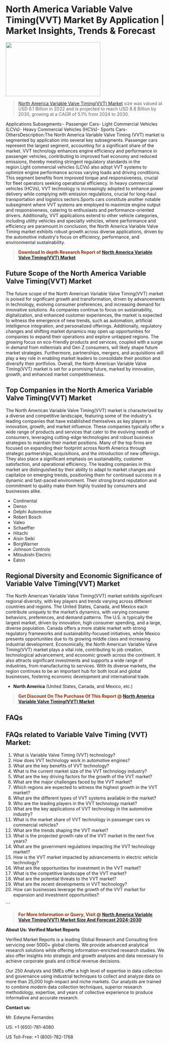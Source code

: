 <p><h1>North America Variable Valve Timing(VVT) Market By Application | Market Insights, Trends & Forecast</h1><p><img class="aligncenter size-medium wp-image-105565" src="https://ffe5etoiles.com/wp-content/uploads/2025/01/MST7-300x171.png" alt="" width="300" height="171" /></p><blockquote><p><a href="https://www.verifiedmarketreports.com/download-sample/?rid=495212&utm_source=Github-NA&utm_medium=377" target="_blank">North America Variable Valve Timing(VVT) Market</a> size was valued at USD 6.1 Billion in 2022 and is projected to reach USD 8.8 Billion by 2030, growing at a CAGR of 5.1% from 2024 to 2030.</p></blockquote>Applications Subsegments:- Passenger Cars- Light Commercial Vehicles (LCVs)- Heavy Commercial Vehicles (HCVs)- Sports Cars- OthersDescription:The North America Variable Valve Timing (VVT) market is segmented by application into several key subsegments. Passenger cars represent the largest segment, accounting for a significant share of the market. VVT technology enhances engine efficiency and performance in passenger vehicles, contributing to improved fuel economy and reduced emissions, thereby meeting stringent regulatory standards in the region.Light commercial vehicles (LCVs) also adopt VVT systems to optimize engine performance across varying loads and driving conditions. This segment benefits from improved torque and responsiveness, crucial for fleet operators seeking operational efficiency. In heavy commercial vehicles (HCVs), VVT technology is increasingly adopted to enhance power delivery while complying with emission regulations, crucial for long-haul transportation and logistics sectors.Sports cars constitute another notable subsegment where VVT systems are employed to maximize engine output and responsiveness, catering to enthusiasts and performance-oriented drivers. Additionally, VVT applications extend to other vehicle categories, including utility vehicles and specialty vehicles, where performance and efficiency are paramount.In conclusion, the North America Variable Valve Timing market exhibits robust growth across diverse applications, driven by the automotive industry's focus on efficiency, performance, and environmental sustainability.</p><blockquote><p><span style="color: #993300;"><strong>Download In depth Research Report of <a href="https://www.verifiedmarketreports.com/download-sample/?rid=495212&utm_source=Github-NA&utm_medium=377">North America Variable Valve Timing(VVT) Market</a></strong></span></p></blockquote><h2>Future Scope of the North America Variable Valve Timing(VVT) Market</h2><p>The future scope of the North American Variable Valve Timing(VVT) market is poised for significant growth and transformation, driven by advancements in technology, evolving consumer preferences, and increasing demand for innovative solutions. As companies continue to focus on sustainability, digitalization, and enhanced customer experiences, the market is expected to witness the emergence of new trends, such as automation, artificial intelligence integration, and personalized offerings. Additionally, regulatory changes and shifting market dynamics may open up opportunities for companies to expand their operations and explore untapped regions. The growing focus on eco-friendly products and services, coupled with a surge in demand from millennials and Gen Z consumers, will likely shape future market strategies. Furthermore, partnerships, mergers, and acquisitions will play a key role in enabling market leaders to consolidate their position and diversify their portfolios. Overall, the North American Variable Valve Timing(VVT) market is set for a promising future, marked by innovation, growth, and enhanced market competitiveness.</p><h2>Top Companies in the North America Variable Valve Timing(VVT) Market</h2><p>The North American Variable Valve Timing(VVT) market is characterized by a diverse and competitive landscape, featuring some of the industry's leading companies that have established themselves as key players in innovation, growth, and market influence. These companies typically offer a wide range of products and services that cater to the evolving needs of consumers, leveraging cutting-edge technologies and robust business strategies to maintain their market positions. Many of the top firms are focused on expanding their footprint across North America through strategic partnerships, acquisitions, and the introduction of new offerings. They also place a significant emphasis on sustainability, customer satisfaction, and operational efficiency. The leading companies in this market are distinguished by their ability to adapt to market changes and capitalize on emerging trends, positioning them for continued success in a dynamic and fast-paced environment. Their strong brand reputation and commitment to quality make them highly trusted by consumers and businesses alike.</p><p><ul><li>Continental </li><li> Denso </li><li> Delphi Automotive </li><li> Robert Bosch </li><li> Valeo </li><li> Schaeffler </li><li> Hitachi </li><li> Aisin Seiki </li><li> BorgWarner </li><li> Johnson Controls </li><li> Mitsubishi Electric </li><li> Eaton</li></ul></p><h2>Regional Diversity and Economic Significance of Variable Valve Timing(VVT) Market</h2><p>The North American Variable Valve Timing(VVT) market exhibits significant regional diversity, with key players and trends varying across different countries and regions. The United States, Canada, and Mexico each contribute uniquely to the market’s dynamics, with varying consumer behaviors, preferences, and demand patterns. The U.S. is typically the largest market, driven by innovation, high consumer spending, and a large, diverse population. Canada offers a more stable market with strong regulatory frameworks and sustainability-focused initiatives, while Mexico presents opportunities due to its growing middle class and increasing industrial development. Economically, the North American Variable Valve Timing(VVT) market plays a vital role, contributing to job creation, technological advancement, and economic growth across the continent. It also attracts significant investments and supports a wide range of industries, from manufacturing to services. With its diverse markets, the region continues to be an important hub for both local and global businesses, fostering economic development and international trade.</p><ul> <li><strong>North America</strong> (United States, Canada, and Mexico, etc.)</li></ul><blockquote><p><span style="color: #993300;"><strong>Get Discount On The Purchase Of This Report @ <a href="https://www.verifiedmarketreports.com/ask-for-discount/?rid=495212&utm_source=Github-NA&utm_medium=377">North America Variable Valve Timing(VVT) Market</a></strong></span></p></blockquote><h2>FAQs</h2><p> <h2>FAQs related to Variable Valve Timing (VVT) Market:</h1> <ol> <li>What is Variable Valve Timing (VVT) technology?</div><div></li> <li>How does VVT technology work in automotive engines?</div><div></li> <li>What are the key benefits of VVT technology?</div><div></li> <li>What is the current market size of the VVT technology industry?</div><div></li> <li>What are the key driving factors for the growth of the VVT market?</div><div></li> <li>What are the major challenges faced by the VVT market?</div><div></li> <li>Which regions are expected to witness the highest growth in the VVT market?</div><div></li> <li>What are the different types of VVT systems available in the market?</div><div></li> <li>Who are the leading players in the VVT technology market?</div><div></li> <li>What are the key applications of VVT technology in the automotive industry?</div><div></li> <li>What is the market share of VVT technology in passenger cars vs commercial vehicles?</div><div></li> <li>What are the trends shaping the VVT market?</div><div></li> <li>What is the projected growth rate of the VVT market in the next five years?</div><div></li> <li>What are the government regulations impacting the VVT technology market?</div><div></li> <li>How is the VVT market impacted by advancements in electric vehicle technology?</div><div> </li> <li>What are the opportunities for investment in the VVT market?</div><div></li> <li>What is the competitive landscape of the VVT market?</div><div></li> <li>What are the potential threats to the VVT market?</div><div></li> <li>What are the recent developments in VVT technology?</div><div></li> <li>How can businesses leverage the growth of the VVT market for expansion and investment opportunities?</div><div></li> </ol></body></html>```</p><blockquote><p><span style="color: #993300;"><strong>For More Information or Query, Visit @ <a href="https://www.verifiedmarketreports.com/product/variable-valve-timingvvt-market-szie-and-forecast/">North America Variable Valve Timing(VVT) Market Size And Forecast 2024-2030</a></strong></span></p></blockquote><p><strong>About Us: Verified Market Reports</strong></p><p>Verified Market Reports is a leading Global Research and Consulting firm servicing over 5000+ global clients. We provide advanced analytical research solutions while offering information-enriched research studies. We also offer insights into strategic and growth analyses and data necessary to achieve corporate goals and critical revenue decisions.</p><p>Our 250 Analysts and SMEs offer a high level of expertise in data collection and governance using industrial techniques to collect and analyze data on more than 25,000 high-impact and niche markets. Our analysts are trained to combine modern data collection techniques, superior research methodology, expertise, and years of collective experience to produce informative and accurate research.</p><p><strong>Contact us:</strong></p><p>Mr. Edwyne Fernandes</p><p>US: +1 (650)-781-4080</p><p>US Toll-Free: +1 (800)-782-1768</p>
